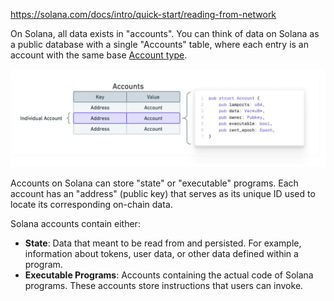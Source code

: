https://solana.com/docs/intro/quick-start/reading-from-network

On Solana, all data exists in "accounts". You can think of data on Solana as a public database with a single "Accounts" table, where each entry is an account with the same base [Account type](https://github.com/anza-xyz/agave/blob/v2.1.11/sdk/account/src/lib.rs#L48-L60).

![alt text](image.png)


Accounts on Solana can store "state" or "executable" programs. Each account has an "address" (public key) that serves as its unique ID used to locate its corresponding on-chain data.

Solana accounts contain either:

-   **State**: Data that meant to be read from and persisted. For example, information about tokens, user data, or other data defined within a program.
-   **Executable Programs**: Accounts containing the actual code of Solana programs. These accounts store instructions that users can invoke.